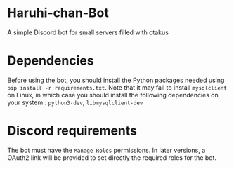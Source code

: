 # Haruhi-chan-Bot
A simple Discord bot for small servers filled with otakus


# Dependencies
Before using the bot, you should install the Python packages needed using `pip install -r requirements.txt`. Note that it may fail to install `mysqlclient` on Linux, in which case you should install the following dependencies on your system : `python3-dev`, `libmysqlclient-dev`


# Discord requirements
The bot must have the `Manage Roles` permissions. In later versions, a OAuth2 link will be provided to set directly the required roles for the bot.
